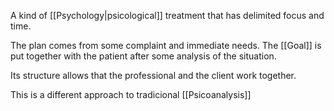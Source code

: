 A kind of [[Psychology|psicological]] treatment that has delimited focus and time.

The plan comes from some complaint and immediate needs. The [[Goal]] is put together with the patient after some analysis of the situation.

Its structure allows that the professional and the client work together.

This is a different approach to tradicional [[Psicoanalysis]]
